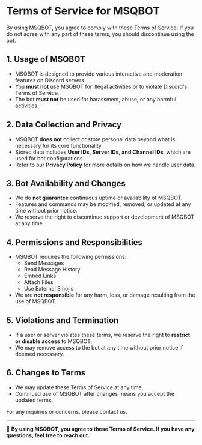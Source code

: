 # Terms of Service for MSQBOT

By using MSQBOT, you agree to comply with these Terms of Service. If you do not agree with any part of these terms, you should discontinue using the bot.

## 1. Usage of MSQBOT

- MSQBOT is designed to provide various interactive and moderation features on Discord servers.
- You **must not** use MSQBOT for illegal activities or to violate Discord's Terms of Service.
- The bot **must not** be used for harassment, abuse, or any harmful activities.

## 2. Data Collection and Privacy

- MSQBOT **does not** collect or store personal data beyond what is necessary for its core functionality.
- Stored data includes **User IDs, Server IDs, and Channel IDs**, which are used for bot configurations.
- Refer to our **Privacy Policy** for more details on how we handle user data.

## 3. Bot Availability and Changes

- We do **not guarantee** continuous uptime or availability of MSQBOT.
- Features and commands may be modified, removed, or updated at any time without prior notice.
- We reserve the right to discontinue support or development of MSQBOT at any time.

## 4. Permissions and Responsibilities

- MSQBOT requires the following permissions:
  - Send Messages
  - Read Message History
  - Embed Links
  - Attach Files
  - Use External Emojis
- We are **not responsible** for any harm, loss, or damage resulting from the use of MSQBOT.

## 5. Violations and Termination

- If a user or server violates these terms, we reserve the right to **restrict or disable access** to MSQBOT.
- We may remove access to the bot at any time without prior notice if deemed necessary.

## 6. Changes to Terms

- We may update these Terms of Service at any time.
- Continued use of MSQBOT after changes means you accept the updated terms.

For any inquiries or concerns, please contact us.

---

🚀 **By using MSQBOT, you agree to these Terms of Service. If you have any questions, feel free to reach out.**

